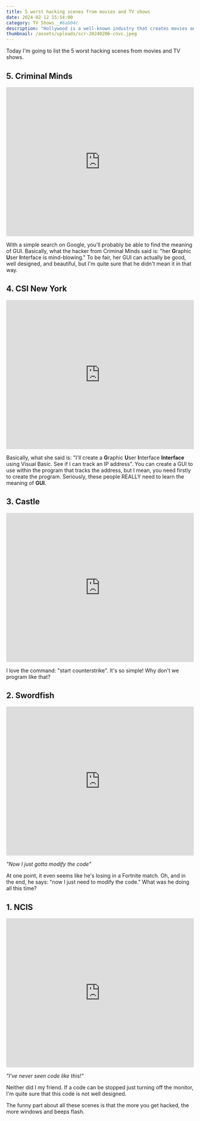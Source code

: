 ```yaml
---
title: 5 worst hacking scenes from movies and TV shows
date: 2024-02-12 15:54:00
category: TV Shows__#6ab04c
description: "Hollywood is a well-known industry that creates movies and TV shows that are often unrealistic. However, there is one thing that stands out to me as being completely implausible: any scene involving hacking."
thumbnail: /assets/uploads/scr-20240206-cnvc.jpeg
---
```


Today I'm going to list the 5 worst hacking scenes from movies and TV shows.

## 5. Criminal Minds

<iframe width="100%" height="400" src="https://www.youtube.com/embed/DNLB7bFA_U4" frameborder="0" allow="accelerometer; encrypted-media; gyroscope; picture-in-picture" allowfullscreen></iframe>

With a simple search on Google, you'll probably be able to find the meaning of GUI. Basically, what the hacker from Criminal Minds said is: "her **G**raphic **U**ser **I**nterface is mind-blowing." To be fair, her GUI can actually be good, well designed, and beautiful, but I'm quite sure that he didn't mean it in that way.

## 4. CSI New York

<iframe width="100%" height="400" src="https://www.youtube.com/embed/hkDD03yeLnU" frameborder="0" allow="accelerometer; encrypted-media; gyroscope; picture-in-picture" allowfullscreen></iframe>

Basically, what she said is: "I'll create a **G**raphic **U**ser **I**nterface **Interface** using Visual Basic. See if I can track an IP address". You can create a GUI to use within the program that tracks the address, but I mean, you need firstly to create the program. Seriously, these people REALLY need to learn the meaning of **GUI**.

## 3. Castle

<iframe width="100%" height="400" src="https://www.youtube.com/embed/K7Hn1rPQouU?si=5QwJOfxHBDPN0MWU" title="YouTube video player" frameborder="0" allow="accelerometer; autoplay; clipboard-write; encrypted-media; gyroscope; picture-in-picture; web-share" allowfullscreen></iframe>

I love the command: "start counterstrike". It's so simple! Why don't we program like that?

## 2. Swordfish

<iframe width="100%" height="400" src="https://www.youtube.com/embed/u1Ds9CeG-VY" frameborder="0" allow="accelerometer; encrypted-media; gyroscope; picture-in-picture" allowfullscreen></iframe>

*"Now I just gotta modify the code"*

At one point, it even seems like he's losing in a Fortnite match. Oh, and in the end, he says: "now I just need to modify the code." What was he doing all this time?

## 1. NCIS

<iframe width="100%" height="400" src="https://www.youtube.com/embed/bwUdjeu4C6A?si=7ReB4IWJIG5nxbm2" title="YouTube video player" frameborder="0" allow="accelerometer; autoplay; clipboard-write; encrypted-media; gyroscope; picture-in-picture; web-share" allowfullscreen></iframe>

*"I've never seen code like this!"*

Neither did I my friend. If a code can be stopped just turning off the monitor, I'm quite sure that this code is not well designed.

The funny part about all these scenes is that the more you get hacked, the more windows and beeps flash.
